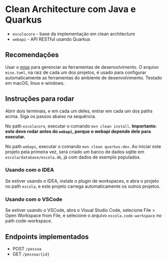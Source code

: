 # Clean Architecture com Java e Quarkus

- `escolacore` - base da implementação em clean architecture
- `webapi` - API RESTful usando Quarkus

## Recomendações

Usar o [mise](https://mise.jdx.dev/) para gerenciar as ferramentas de desenvolvimento. O arquivo `mise.toml`, na raiz de cada um dos projetos, é usado para configurar automaticamente as ferramentas do ambiente de desenvolvimento. Testado em macOS, linux e windows.

## Instruções para rodar

Abrir dois terminais, e em cada um deles, entrar em cada um dos paths acima. Siga os passos abaixo na sequência.

No path `escolacore`, executar o comando `mvn clean install`. **Importante: este deve rodar antes do `webapi`, porque o webapi depende dele para executar.**

No path `webapi`, executar o comando `mvn clean quarkus:dev`. Ao iniciar este projeto pela primeira vez, será criado um banco de dados sqlite em `escola/database/escola.db`, já com dados de exemplo populados.

### Usando com o IDEA

Se estiver usando o IDEA, instale o plugin de workspaces, e abra o projeto no path `escola`, e este projeto carrega automaticamente os outros projetos.

### Usando com o VSCode

Se estiver usando o VSCode, abra o Visual Studio Code, selecione File > Open Workspace from File, e selecione o arquivo `escola.code-workspace` no path code-workspace.

## Endpoints implementados

- POST `/pessoa`
- GET `/pessoa/{id}`

